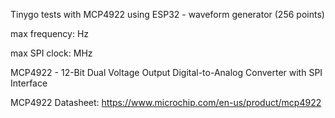 Tinygo tests with MCP4922 using ESP32 - waveform generator (256 points)

max frequency:  Hz 

max SPI clock:  MHz

MCP4922 - 12-Bit Dual Voltage Output Digital-to-Analog Converter with SPI Interface

MCP4922 Datasheet: https://www.microchip.com/en-us/product/mcp4922
